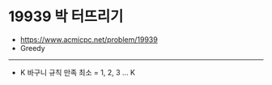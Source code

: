 # 19939 박 터뜨리기

- https://www.acmicpc.net/problem/19939
- Greedy
---
- K 바구니 규칙 만족 최소 = 1, 2, 3 ... K
